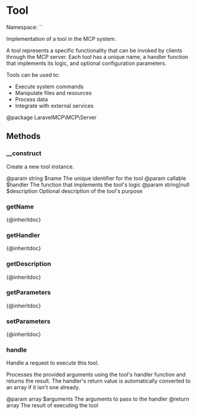 # Tool

Namespace: ``

Implementation of a tool in the MCP system.

A tool represents a specific functionality that can be invoked by clients
through the MCP server. Each tool has a unique name, a handler function
that implements its logic, and optional configuration parameters.

Tools can be used to:
- Execute system commands
- Manipulate files and resources
- Process data
- Integrate with external services

@package LaravelMCP\MCP\Server

## Methods

### __construct

Create a new tool instance.

@param string $name The unique identifier for the tool
@param callable $handler The function that implements the tool's logic
@param string|null $description Optional description of the tool's purpose

### getName

{@inheritdoc}

### getHandler

{@inheritdoc}

### getDescription

{@inheritdoc}

### getParameters

{@inheritdoc}

### setParameters

{@inheritdoc}

### handle

Handle a request to execute this tool.

Processes the provided arguments using the tool's handler function
and returns the result. The handler's return value is automatically
converted to an array if it isn't one already.

@param array $arguments The arguments to pass to the handler
@return array The result of executing the tool

